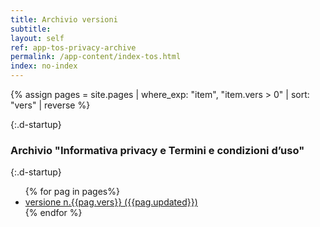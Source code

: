 ```yaml
---
title: Archivio versioni
subtitle: 
layout: self
ref: app-tos-privacy-archive
permalink: /app-content/index-tos.html
index: no-index
---
```

{% assign pages = site.pages | where_exp: "item", "item.vers > 0" | sort: "vers" | reverse  %}

{:.d-startup}
### Archivio "Informativa privacy e Termini e condizioni d’uso"

{:.d-startup}
<ul>
{% for pag in pages%}
    <li><a href="{{pag.url}}">versione n.{{pag.vers}} ({{pag.updated}})</a></li>
{% endfor %}
</ul>